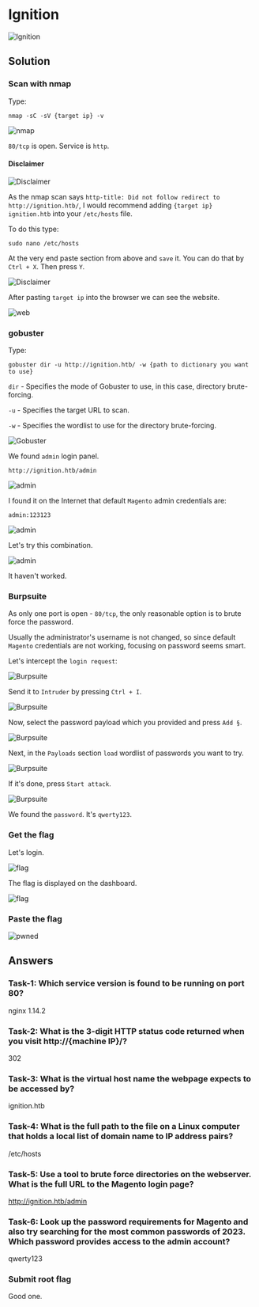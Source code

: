 # Ignition      

![Ignition](./Screenshots/ignitionlogo.png)

## Solution

### Scan with nmap

Type:

```
nmap -sC -sV {target ip} -v
```

![nmap](./Screenshots/ignitionnmap.png)

`80/tcp` is open. Service is `http`.

#### Disclaimer

![Disclaimer](./Screenshots/ignitiondisclaimer.png)

As the nmap scan says `http-title: Did not follow redirect to http://ignition.htb/`, I would recommend adding `{target ip} ignition.htb` into your `/etc/hosts` file.

To do this type:

```
sudo nano /etc/hosts
```

At the very end paste section from above and `save` it. You can do that by `Ctrl + X`. Then press `Y`.

![Disclaimer](./Screenshots/ignitiondisclaimer2.png)

After pasting `target ip` into the browser we can see the website.

![web](./Screenshots/ignitionweb.png)

### gobuster

Type:

```
gobuster dir -u http://ignition.htb/ -w {path to dictionary you want to use}
```

`dir` - Specifies the mode of Gobuster to use, in this case, directory brute-forcing.

`-u` - Specifies the target URL to scan.

`-w` - Specifies the wordlist to use for the directory brute-forcing.

![Gobuster](./Screenshots/ignitiongobuster.png)

We found `admin` login panel.

```
http://ignition.htb/admin
```

![admin](./Screenshots/ignitionadmin.png)

I found it on the Internet that default `Magento` admin credentials are:

```
admin:123123
```

![admin](./Screenshots/ignitionadmin2.png)

Let's try this combination.

![admin](./Screenshots/ignitionadmin3.png)

It haven't worked.

### Burpsuite

As only one port is open - `80/tcp`, the only reasonable option is to brute force the password.

Usually the administrator's username is not changed, so since default `Magento` credentials are not working, focusing on password seems smart.

Let's intercept the `login request`:

![Burpsuite](./Screenshots/ignitionburp.png)

Send it to `Intruder` by pressing `Ctrl + I`.

![Burpsuite](./Screenshots/ignitionburp2.png)

Now, select the password payload which you provided and press `Add §`.

![Burpsuite](./Screenshots/ignitionburp3.png)

Next, in the `Payloads` section `load` wordlist of passwords you want to try.

![Burpsuite](./Screenshots/ignitionburp4.png)

If it's done, press `Start attack`.

![Burpsuite](./Screenshots/ignitionburp5.png)

We found the `password`. It's `qwerty123`.

### Get the flag

Let's login.

![flag](./Screenshots/ignitionflag.png)

The flag is displayed on the dashboard.

![flag](./Screenshots/ignitionflag2.png)

### Paste the flag

![pwned](./Screenshots/ignitionpwned.png)

## Answers

### Task-1: Which service version is found to be running on port 80?

nginx 1.14.2

### Task-2: What is the 3-digit HTTP status code returned when you visit http://{machine IP}/?

302

### Task-3: What is the virtual host name the webpage expects to be accessed by?

ignition.htb

### Task-4: What is the full path to the file on a Linux computer that holds a local list of domain name to IP address pairs?

/etc/hosts

### Task-5: Use a tool to brute force directories on the webserver. What is the full URL to the Magento login page?

http://ignition.htb/admin

### Task-6: Look up the password requirements for Magento and also try searching for the most common passwords of 2023. Which password provides access to the admin account?

qwerty123

### Submit root flag

Good one.
